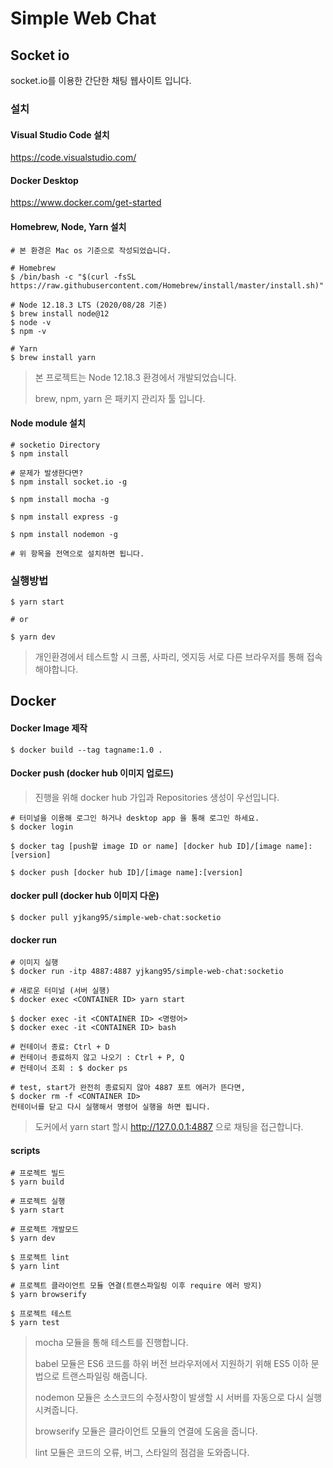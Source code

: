 # Simple Web Chat

## Socket io
socket.io를 이용한 간단한 채팅 웹사이트 입니다.

### 설치

#### Visual Studio Code 설치
https://code.visualstudio.com/

#### Docker Desktop
https://www.docker.com/get-started

#### Homebrew, Node, Yarn 설치
```
# 본 환경은 Mac os 기준으로 작성되었습니다.

# Homebrew
$ /bin/bash -c "$(curl -fsSL https://raw.githubusercontent.com/Homebrew/install/master/install.sh)"

# Node 12.18.3 LTS (2020/08/28 기준)
$ brew install node@12
$ node -v
$ npm -v

# Yarn
$ brew install yarn
```
> 본 프로젝트는 Node 12.18.3 환경에서 개발되었습니다.
>
> brew, npm, yarn 은 패키지 관리자 툴 입니다.

#### Node module 설치
```
# socketio Directory
$ npm install

# 문제가 발생한다면?
$ npm install socket.io -g

$ npm install mocha -g

$ npm install express -g

$ npm install nodemon -g

# 위 항목을 전역으로 설치하면 됩니다.
```

### 실행방법

```
$ yarn start

# or

$ yarn dev
```
> 개인환경에서 테스트할 시 크롬, 사파리, 엣지등 서로 다른 브라우저를 통해 접속해야합니다.

## Docker

#### Docker Image 제작
```
$ docker build --tag tagname:1.0 .
```

#### Docker push (docker hub 이미지 업로드)
> 진행을 위해 docker hub 가입과 Repositories 생성이 우선입니다.
```
# 터미널을 이용해 로그인 하거나 desktop app 을 통해 로그인 하세요.
$ docker login

$ docker tag [push할 image ID or name] [docker hub ID]/[image name]:[version]

$ docker push [docker hub ID]/[image name]:[version]
```

#### docker pull (docker hub 이미지 다운)
```
$ docker pull yjkang95/simple-web-chat:socketio
```

#### docker run
```
# 이미지 실행
$ docker run -itp 4887:4887 yjkang95/simple-web-chat:socketio

# 새로운 터미널 (서버 실행)
$ docker exec <CONTAINER ID> yarn start

$ docker exec -it <CONTAINER ID> <명령어>
$ docker exec -it <CONTAINER ID> bash
 
# 컨테이너 종료: Ctrl + D
# 컨테이너 종료하지 않고 나오기 : Ctrl + P, Q
# 컨테이너 조회 : $ docker ps

# test, start가 완전히 종료되지 않아 4887 포트 에러가 뜬다면,
$ docker rm -f <CONTAINER ID>
컨테이너를 닫고 다시 실행해서 명령어 실행을 하면 됩니다.
```
> 도커에서 yarn start 할시 http://127.0.0.1:4887 으로 채팅을 접근합니다.

#### scripts
```
# 프로젝트 빌드
$ yarn build

# 프로젝트 실행
$ yarn start

# 프로젝트 개발모드
$ yarn dev

$ 프로젝트 lint
$ yarn lint

# 프로젝트 클라이언트 모듈 연결(트랜스파일링 이후 require 에러 방지)
$ yarn browserify

$ 프로젝트 테스트
$ yarn test
```
> mocha 모듈을 통해 테스트를 진행합니다.
>
> babel 모듈은 ES6 코드를 하위 버전 브라우저에서 지원하기 위해 ES5 이하 문법으로 트랜스파일링 해줍니다.
>
> nodemon 모듈은 소스코드의 수정사항이 발생할 시 서버를 자동으로 다시 실행시켜줍니다.
>
> browserify 모듈은 클라이언트 모듈의 연결에 도움을 줍니다.
>
> lint 모듈은 코드의 오류, 버그, 스타일의 점검을 도와줍니다.
